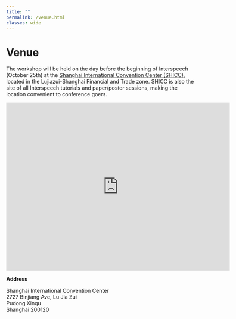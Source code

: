 ```yaml
---
title: ""
permalink: /venue.html
classes: wide
---
```


# Venue
The workshop will be held on the day before the beginning of Interspeech (October 25th)
at the [Shanghai International Convention Center (SHICC)](http://www.interspeech2020.org/html/travel/Conference_Venue/),
located in the Lujiazui-Shanghai Financial and Trade zone. SHICC is also the site of all
Interspeech tutorials and paper/poster sessions, making the location convenient to conference goers.

  <iframe src="https://www.google.com/maps/embed?pb=!1m18!1m12!1m3!1d13645.276451305903!2d121.48819226769763!3d31.239588233286476!2m3!1f0!2f0!3f0!3m2!1i1024!2i768!4f13.1!3m3!1m2!1s0x35b270f962ecbddd%3A0xf0df7981c91da5a0!2sShanghai%20International%20Conference%20Center%20Natatorium!5e0!3m2!1sen!2sus!4v1582831562030!5m2!1sen!2sus" width="600" height="450" frameborder="0" style="border:0;" allowfullscreen=""></iframe>


  
**Address**

  Shanghai International Convention Center  
  2727 Binjiang Ave, Lu Jia Zui  
  Pudong Xinqu	
  Shanghai 200120

